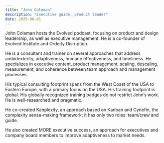 ```yaml
---
title: "John Coleman"
description: "Executive guide, product leader"
date: 2025-06-01
---
```


John Coleman hosts the Evolved podcast, focusing on product and design leadership, as well as executive management. He is a co-founder of Evolved.Institute and Orderly Disruption.

He is a consultant and trainer on several approaches that address ambidexterity, adaptiveness, humane effectiveness, and timeliness. He specializes in executive content, product management, scaling, descaling, measurement, and coherence between team approach and management processes.

His typical consulting footprint spans from the West Coast of the USA to Eastern Europe, with a primary focus on the USA. His training footprint is global. His globally recognized training badges do not restrict John’s work. He is well-researched and pragmatic.

He co-created Kanplexity, an approach based on Kanban and Cynefin, the complexity sense-making framework; it has only two roles: team/crew and guide.

He also created MORE executive success, an approach for executives and company board members to improve adaptiveness to market needs.
